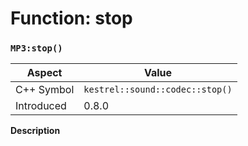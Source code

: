 
# Function: stop
### `MP3:stop()`

| Aspect | Value |
| --- | --- |
| C++ Symbol | `kestrel::sound::codec::stop()` |
| Introduced | 0.8.0 |

**Description**


